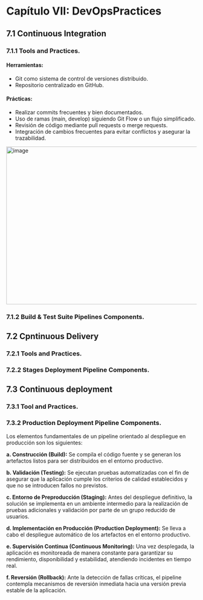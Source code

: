 # Capítulo VII: DevOpsPractices
## 7.1 Continuous Integration
### 7.1.1 Tools and Practices.

#### Herramientas:

- Git como sistema de control de versiones distribuido.
- Repositorio centralizado en GitHub.
  
#### Prácticas:

- Realizar commits frecuentes y bien documentados.
- Uso de ramas (main, develop) siguiendo Git Flow o un flujo simplificado.
- Revisión de código mediante pull requests o merge requests.
- Integración de cambios frecuentes para evitar conflictos y asegurar la trazabilidad.

<img width="1125" height="417" alt="image" src="https://github.com/user-attachments/assets/95b60fd6-67b9-4674-bcf9-13df4818aa0d" />

### 7.1.2 Build & Test Suite Pipelines Components.

## 7.2 Cpntinuous Delivery
### 7.2.1 Tools and Practices.
### 7.2.2 Stages Deployment Pipeline Components.

## 7.3 Continuous deployment
### 7.3.1 Tool and Practices.
### 7.3.2 Production Deployment Pipeline Components.

Los elementos fundamentales de un pipeline orientado al despliegue en producción son los siguientes:

**a. Construcción (Build):** Se compila el código fuente y se generan los artefactos listos para ser distribuidos en el entorno productivo.

**b. Validación (Testing):** Se ejecutan pruebas automatizadas con el fin de asegurar que la aplicación cumple los criterios de calidad establecidos y que no se introducen fallos no previstos.

**c. Entorno de Preproducción (Staging):** Antes del despliegue definitivo, la solución se implementa en un ambiente intermedio para la realización de pruebas adicionales y validación por parte de un grupo reducido de usuarios.

**d. Implementación en Producción (Production Deployment):** Se lleva a cabo el despliegue automático de los artefactos en el entorno productivo.

**e. Supervisión Continua (Continuous Monitoring):** Una vez desplegada, la aplicación es monitoreada de manera constante para garantizar su rendimiento, disponibilidad y estabilidad, atendiendo incidentes en tiempo real.

**f. Reversión (Rollback):** Ante la detección de fallas críticas, el pipeline contempla mecanismos de reversión inmediata hacia una versión previa estable de la aplicación.
